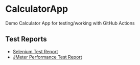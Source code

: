 # CalculatorApp
Demo Calculator App for testing/working with GitHub Actions

## Test Reports
- [Selenium Test Report](https://vikrant-3009.github.io/CalculatorApp/selenium.html)
- [JMeter Performance Test Report](https://vikrant-3009.github.io/CalculatorApp/jmeter.html)